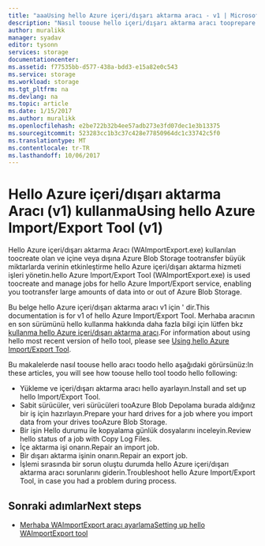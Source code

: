 ```yaml
---
title: "aaaUsing hello Azure içeri/dışarı aktarma aracı - v1 | Microsoft Docs"
description: "Nasıl toouse hello içeri/dışarı aktarma aracı tooprepare sabit sürücüler içeri aktarma işi için bir alma işi onarmak veya bir dışarı aktarma işinin onarın öğrenin."
author: muralikk
manager: syadav
editor: tysonn
services: storage
documentationcenter: 
ms.assetid: f77535bb-d577-438a-bdd3-e15a82e0c543
ms.service: storage
ms.workload: storage
ms.tgt_pltfrm: na
ms.devlang: na
ms.topic: article
ms.date: 1/15/2017
ms.author: muralikk
ms.openlocfilehash: e2be722b32b4ee57adb273e3fd07dec1e3b13375
ms.sourcegitcommit: 523283cc1b3c37c428e77850964dc1c33742c5f0
ms.translationtype: MT
ms.contentlocale: tr-TR
ms.lasthandoff: 10/06/2017
---
```

# <a name="using-hello-azure-importexport-tool-v1"></a><span data-ttu-id="4cb68-103">Hello Azure içeri/dışarı aktarma Aracı (v1) kullanma</span><span class="sxs-lookup"><span data-stu-id="4cb68-103">Using hello Azure Import/Export Tool (v1)</span></span>

<span data-ttu-id="4cb68-104">Hello Azure içeri/dışarı aktarma Aracı (WAImportExport.exe) kullanılan toocreate olan ve içine veya dışına Azure Blob Storage tootransfer büyük miktarlarda verinin etkinleştirme hello Azure içeri/dışarı aktarma hizmeti işleri yönetin.</span><span class="sxs-lookup"><span data-stu-id="4cb68-104">hello Azure Import/Export Tool (WAImportExport.exe) is used toocreate and manage jobs for hello Azure Import/Export service, enabling you tootransfer large amounts of data into or out of Azure Blob Storage.</span></span>

<span data-ttu-id="4cb68-105">Bu belge hello Azure içeri/dışarı aktarma aracı v1 için ' dir.</span><span class="sxs-lookup"><span data-stu-id="4cb68-105">This documentation is for v1 of hello Azure Import/Export Tool.</span></span> <span data-ttu-id="4cb68-106">Merhaba aracının en son sürümünü hello kullanma hakkında daha fazla bilgi için lütfen bkz [kullanma hello Azure içeri/dışarı aktarma aracı](storage-import-export-tool-how-to.md).</span><span class="sxs-lookup"><span data-stu-id="4cb68-106">For information about using hello most recent version of hello tool, please see [Using hello Azure Import/Export Tool](storage-import-export-tool-how-to.md).</span></span>

<span data-ttu-id="4cb68-107">Bu makalelerde nasıl toouse hello aracı toodo hello aşağıdaki görürsünüz:</span><span class="sxs-lookup"><span data-stu-id="4cb68-107">In these articles, you will see how toouse hello tool toodo hello following:</span></span>

- <span data-ttu-id="4cb68-108">Yükleme ve içeri/dışarı aktarma aracı hello ayarlayın.</span><span class="sxs-lookup"><span data-stu-id="4cb68-108">Install and set up hello Import/Export Tool.</span></span>
- <span data-ttu-id="4cb68-109">Sabit sürücüler, veri sürücüleri tooAzure Blob Depolama burada aldığınız bir iş için hazırlayın.</span><span class="sxs-lookup"><span data-stu-id="4cb68-109">Prepare your hard drives for a job where you import data from your drives tooAzure Blob Storage.</span></span>
- <span data-ttu-id="4cb68-110">Bir işin Hello durumu ile kopyalama günlük dosyalarını inceleyin.</span><span class="sxs-lookup"><span data-stu-id="4cb68-110">Review hello status of a job with Copy Log Files.</span></span> 
- <span data-ttu-id="4cb68-111">İçe aktarma işi onarın.</span><span class="sxs-lookup"><span data-stu-id="4cb68-111">Repair an import job.</span></span> 
- <span data-ttu-id="4cb68-112">Bir dışarı aktarma işinin onarın.</span><span class="sxs-lookup"><span data-stu-id="4cb68-112">Repair an export job.</span></span> 
- <span data-ttu-id="4cb68-113">İşlemi sırasında bir sorun oluştu durumda hello Azure içeri/dışarı aktarma aracı sorunlarını giderin.</span><span class="sxs-lookup"><span data-stu-id="4cb68-113">Troubleshoot hello Azure Import/Export Tool, in case you had a problem during process.</span></span> 

## <a name="next-steps"></a><span data-ttu-id="4cb68-114">Sonraki adımlar</span><span class="sxs-lookup"><span data-stu-id="4cb68-114">Next steps</span></span>

* [<span data-ttu-id="4cb68-115">Merhaba WAImportExport aracı ayarlama</span><span class="sxs-lookup"><span data-stu-id="4cb68-115">Setting up hello WAImportExport tool</span></span>](storage-import-export-tool-how-to.md)
